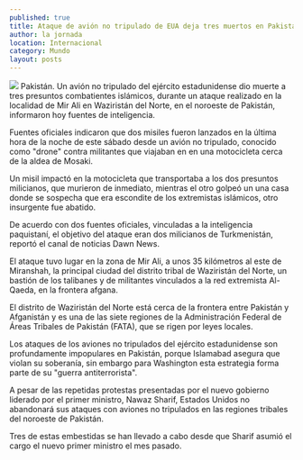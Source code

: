 ```yaml
---
published: true
title: Ataque de avión no tripulado de EUA deja tres muertos en Pakistán
author: la jornada
location: Internacional
category: Mundo
layout: posts
---
```


![](http://i.imgur.com/pdJmZwOm.jpg)
Pakistán. Un avión no tripulado del ejército estadunidense dio muerte a tres presuntos combatientes islámicos, durante un ataque realizado en la localidad de Mir Ali en Waziristán del Norte, en el noroeste de Pakistán, informaron hoy fuentes de inteligencia.

Fuentes oficiales indicaron que dos misiles fueron lanzados en la última hora de la noche de este sábado desde un avión no tripulado, conocido como "drone" contra militantes que viajaban en en una motocicleta cerca de la aldea de Mosaki.

Un misil impactó en la motocicleta que transportaba a los dos presuntos milicianos, que murieron de inmediato, mientras el otro golpeó un una casa donde se sospecha que era escondite de los extremistas islámicos, otro insurgente fue abatido.

De acuerdo con dos fuentes oficiales, vinculadas a la inteligencia paquistaní, el objetivo del ataque eran dos milicianos de Turkmenistán, reportó el canal de noticias Dawn News.

El ataque tuvo lugar en la zona de Mir Ali, a unos 35 kilómetros al este de Miranshah, la principal ciudad del distrito tribal de Waziristán del Norte, un bastión de los talibanes y de militantes vinculados a la red extremista Al-Qaeda, en la frontera afgana.

El distrito de Waziristán del Norte está cerca de la frontera entre Pakistán y Afganistán y es una de las siete regiones de la Administración Federal de Áreas Tribales de Pakistán (FATA), que se rigen por leyes locales.

Los ataques de los aviones no tripulados del ejército estadunidense son profundamente impopulares en Pakistán, porque Islamabad asegura que violan su soberanía, sin embargo para Washington esta estrategia forma parte de su "guerra antiterrorista".

A pesar de las repetidas protestas presentadas por el nuevo gobierno liderado por el primer ministro, Nawaz Sharif, Estados Unidos no abandonará sus ataques con aviones no tripulados en las regiones tribales del noroeste de Pakistán.

Tres de estas embestidas se han llevado a cabo desde que Sharif asumió el cargo el nuevo primer ministro el mes pasado.
